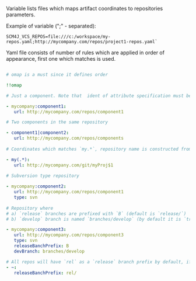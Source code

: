 Variable lists files which maps artifact coordinates to repositories parameters.

Example of variable (";" - separated): 

```
SCM4J_VCS_REPOS=file:///c:/workspace/my-repos.yaml;http://mycompany.com/repos/project1-repos.yaml`
```

Yaml file consists of number of rules which are applied in order of appearance, first one which matches is used.

```yaml

# omap is a must since it defines order

!!omap

# Just a component. Note that  ident of attribute specification must be at least three spaces

- mycompany:component1: 
   url: http://mycompany.com/repos/component1

# Two components in the same repository

- component1|component2:
   url: http://mycompany.com/repos/components
  
# Coordinates which matches `my.*`, repository name is constructed from repository name using regular expression

- my(.*):
   url: http://mycompany.com/git/myProj$1
  
# Subversion type repository

- mycompany:component2:
   url: http://mycompany.com/repos/component1
   type: svn
  
# Repository where 
# a) `release` branches are prefixed with `B` (default is `release/`) 
# b) `develop` branch is named `branches/develop` (by default it is `trunk` or `master` according to the repository type).

- mycompany:component3:
   url: http://mycompany.com/repos/component3
   type: svn
   releaseBanchPrefix: B
   devBranch: branches/develop

# All repos will have `rel` as a `release` branch prefix by default, if not specified above
- ~:
   releaseBanchPrefix: rel/

```
